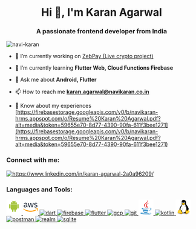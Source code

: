 <h1 align="center">Hi 👋, I'm Karan Agarwal</h1>
<h3 align="center">A passionate frontend developer from India</h3>

<p align="left"> <img src="https://komarev.com/ghpvc/?username=navi-karan&label=Profile%20views&color=0e75b6&style=flat" alt="navi-karan" /> </p>

- 🔭 I’m currently working on [ZebPay (Live crypto project)](https://play.google.com/store/apps/details?id=zebpay.Application)

- 🌱 I’m currently learning **Flutter Web, Cloud Functions Firebase**

- 💬 Ask me about **Android, Flutter**

- 📫 How to reach me **karan.agarwal@navikaran.co.in**

- 📄 Know about my experiences [https://firebasestorage.googleapis.com/v0/b/navikaran-hrms.appspot.com/o/Resume%20Karan%20Agarwal.pdf?alt=media&token=59655e70-8d77-4390-90fa-611f3bee1271](https://firebasestorage.googleapis.com/v0/b/navikaran-hrms.appspot.com/o/Resume%20Karan%20Agarwal.pdf?alt=media&token=59655e70-8d77-4390-90fa-611f3bee1271)

<h3 align="left">Connect with me:</h3>
<p align="left">
<a href="https://linkedin.com/in/https://www.linkedin.com/in/karan-agarwal-2a0a96209/" target="blank"><img align="center" src="https://raw.githubusercontent.com/rahuldkjain/github-profile-readme-generator/master/src/images/icons/Social/linked-in-alt.svg" alt="https://www.linkedin.com/in/karan-agarwal-2a0a96209/" height="30" width="40" /></a>
</p>

<h3 align="left">Languages and Tools:</h3>
<p align="left"> <a href="https://developer.android.com" target="_blank" rel="noreferrer"> <img src="https://raw.githubusercontent.com/devicons/devicon/master/icons/android/android-original-wordmark.svg" alt="android" width="40" height="40"/> </a> <a href="https://aws.amazon.com" target="_blank" rel="noreferrer"> <img src="https://raw.githubusercontent.com/devicons/devicon/master/icons/amazonwebservices/amazonwebservices-original-wordmark.svg" alt="aws" width="40" height="40"/> </a> <a href="https://dart.dev" target="_blank" rel="noreferrer"> <img src="https://www.vectorlogo.zone/logos/dartlang/dartlang-icon.svg" alt="dart" width="40" height="40"/> </a> <a href="https://firebase.google.com/" target="_blank" rel="noreferrer"> <img src="https://www.vectorlogo.zone/logos/firebase/firebase-icon.svg" alt="firebase" width="40" height="40"/> </a> <a href="https://flutter.dev" target="_blank" rel="noreferrer"> <img src="https://www.vectorlogo.zone/logos/flutterio/flutterio-icon.svg" alt="flutter" width="40" height="40"/> </a> <a href="https://cloud.google.com" target="_blank" rel="noreferrer"> <img src="https://www.vectorlogo.zone/logos/google_cloud/google_cloud-icon.svg" alt="gcp" width="40" height="40"/> </a> <a href="https://git-scm.com/" target="_blank" rel="noreferrer"> <img src="https://www.vectorlogo.zone/logos/git-scm/git-scm-icon.svg" alt="git" width="40" height="40"/> </a> <a href="https://www.java.com" target="_blank" rel="noreferrer"> <img src="https://raw.githubusercontent.com/devicons/devicon/master/icons/java/java-original.svg" alt="java" width="40" height="40"/> </a> <a href="https://kotlinlang.org" target="_blank" rel="noreferrer"> <img src="https://www.vectorlogo.zone/logos/kotlinlang/kotlinlang-icon.svg" alt="kotlin" width="40" height="40"/> </a> <a href="https://www.linux.org/" target="_blank" rel="noreferrer"> <img src="https://raw.githubusercontent.com/devicons/devicon/master/icons/linux/linux-original.svg" alt="linux" width="40" height="40"/> </a> <a href="https://postman.com" target="_blank" rel="noreferrer"> <img src="https://www.vectorlogo.zone/logos/getpostman/getpostman-icon.svg" alt="postman" width="40" height="40"/> </a> <a href="https://realm.io/" target="_blank" rel="noreferrer"> <img src="https://raw.githubusercontent.com/bestofjs/bestofjs-webui/8665e8c267a0215f3159df28b33c365198101df5/public/logos/realm.svg" alt="realm" width="40" height="40"/> </a> <a href="https://www.sqlite.org/" target="_blank" rel="noreferrer"> <img src="https://www.vectorlogo.zone/logos/sqlite/sqlite-icon.svg" alt="sqlite" width="40" height="40"/> </a> </p>

<!-- <p><img align="center" src="https://github-readme-stats.vercel.app/api/top-langs?username=navi-karan&show_icons=true&locale=en&layout=compact" alt="navi-karan" /></p> -->
